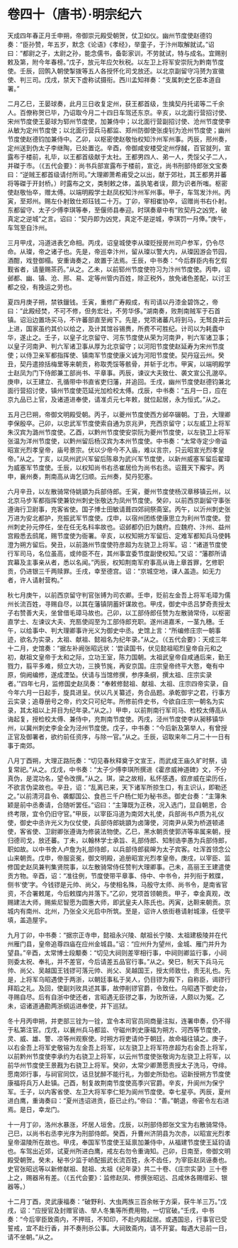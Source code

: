 # 卷四十（唐书）·明宗纪六

天成四年春正月壬申朔，帝御崇元殿受朝贺，仗卫如仪。幽州节度使赵德钧奏：“臣孙赞，年五岁，默念《论语》《孝经》，举童子，于汴州取解就试。”诏曰：“都尉之子，太尉之孙，能念儒书，备彰家训，不劳就试，特与成名。宜赐别敕及第，附今年春榜。”戊子，放元年应欠秋税。以左卫上将军安崇阮为黔南节度使。壬辰，回鹘入朝使掣拨等五人各授怀化司戈放还。以北京副留守冯赟为宣徽使、判三司。戊戌，禁天下虚称试摄衔。西川孟知祥奏：“支属刺史乞臣本道自署。”

二月乙巳，王晏球奏，此月三日收复定州，获王都首级，生擒契丹托诺等二千余人。百僚称贺已毕，乃诏取今月二十四日车驾还东京。辛亥，以北面行营招讨使、宋州节度使王晏球为郓州节度使，加兼侍中；以北面行营副招讨使、沧州节度使李从敏为定州节度使；以北面行营兵马都监、郑州防御使张虔钊为沧州节度使；幽州节度使赵德钧加兼侍中。乙卯，以枢密使赵敬怡权知汴州军州事。丙辰，邢州奏，定州送到伪太子李继陶，已处置讫。辛酉，帝御咸安楼受定州俘馘，百官就列，宣露布于楼前，礼毕，以王都首级献于太社。王都男四人、弟一人，秃馁父子二人，并磔于市。（《五代会要》：尚书兵部宣露布于楼前，宣讫，尚书刑部侍郎张文宝奏曰：“逆贼王都首级请付所司。”大理卿萧希甫受之以出，献于郊社，其王都男并蕃将等磔于开封桥。）时露布之文，类制敕之体，盖执笔者误，颇为识者所嗤。枢密使赵敬怡卒，赠太傅。以端明殿学士赵凤权知汴州军州事。甲子，车驾发汴州。丙寅，至郑州。赐左仆射致仕郑珏钱二十万。丁卯，宰相崔协卒，诏赠尚书右仆射。东都留守、太子少傅李琪等奉，至偃师县奉迎。时琪奏章中有“败契丹之凶党，破真定之逆城”之言。诏曰：“契丹即为凶党，真定不是逆城，李琪罚一月俸。”庚午，车驾至自汴州。

三月甲戌，冯道进表乞命相。丙戌，诏皇城使李从璨贬授房州司户参军，仍令尽命。从璨，帝之诸子也。先是，帝巡幸汴州，留从璨以警大内，从璨因游会节园，酒酣，戏登御榻。安重诲奏之，故置于法焉。壬辰，中书奏：“今后群臣内有乞假觐省者，请量赐茶药。”从之。乙未，以前郓州节度使符习为汴州节度使。丙申，诏邺都、幽、镇、沧、邢、易、定等州管内百姓，除正税外，放免诸色差配，以讨王都之役，有挽运之劳也。

夏四月庚子朔，禁铁鑞钱。壬寅，重修广寿殿成，有司请以丹漆金碧饰之，帝曰：“此殿经焚，不可不修，但务宏壮，不劳华侈。”湖南奏，败荆南贼军于石首镇。诏沿边置场买马，不许蕃部直至阙下。先是，党项诸蕃凡将到马，无驽良并云上进，国家虽约其价以给之，及计其馆谷锡赉，所费不可胜纪。计司以为耗蠹中华，遂止之。壬子，以皇子北京留守、河东节度使从荣为河南尹，判六军诸卫事；以皇子河南尹、判六军诸卫事从厚为北京留守；以河阳节度使赵延寿为宋州节度使；以侍卫亲军都指挥使、镇南军节度使康义诚为河阳节度使。契丹寇云州。癸丑，契丹遣捺括梅里等来朝贡，称取秃馁等骸骨，并斩于北市。甲寅，以端明殿学士赵凤为门下侍郎兼工部尚书、平章事。丙辰，谏议大夫致仕、袭文宣公孔邈卒。庚申，以王建立、孔循带中书直省吏归藩，并追回。壬戌，幽州节度使赵德钧兼北面行营招讨使，镇州节度使范延光加检校太傅。戊辰，中书奏：“五月一日，应在京九品已上官，及诸道进奉使，请准贞元七年敕，就位起居，永为恒式。”从之。

五月己巳朔，帝御文明殿受朝。丙子，以夔州节度使西方邺卒辍朝。丁丑，大理卿李保殷卒。己卯，以忠武军节度使索自通为京兆尹，充西京留守；以左威卫上将军朱汉宾为潞州节度使。乙酉，以黔州节度使安崇阮为夔州节度使，以左骁卫上将军张温为洋州节度使，以黔州留后杨汉宾为本州节度使。中书奏：“太常寺定少帝谥昭宣光烈孝皇帝，庙号景宗。伏以少帝今不入庙，难以言宗，只云昭宣光烈孝皇帝。”从之。丁亥，以凤州武兴军留后陈皋为武兴军节度使，以新州威塞军留后翟璋为威塞军节度使。壬辰，以权知尚书右丞崔居俭为尚书右丞。诏葺天下廨宇。丙申，襄州奏，荆南高从诲乞归顺。云州奏，契丹犯塞。

六月辛丑，以左散骑常侍姚顗为兵部侍郎。壬寅，夔州节度使杨汉章移镇云州，以北京马步军都指挥使兼钦州刺史张敬达为凤州节度使。癸卯，以前西京副留守事张遵诲行卫尉事，充客省使。国子博士田敏请葺四郊祠祭斋室。丙午，以沂州刺史张万进为安北都护，充振武军节度使。戊申，以宿州团练使康思立为利州节度使。登州刺史孙元停任，坐在任无名科率故也。诏邺都仍旧为魏府。应魏府、汴州、益州宫殿悉去鸱尾，赐节度使为衙署。辛亥，以权知朔方军留后、定难军都知兵马使韩澄为朔方留后。癸丑，以前潞州节度使符彦超为左骁卫上将军。诏：“诸道节度使行军司马，名位虽高，或帅臣不在，其州事宜委节度副使权知。”又诏：“藩郡所请宾幕及主事亲从者，悉以名闻。”丙辰，权知荆南军府事高从诲上章首罪，乞修职贡，仍进银三千两赎罪。壬戌，幸至德宫。诏：“京城空地，课人盖造。如无力者，许人请射营构。”

秋七月庚午，以前西京留守判官张镈为司农卿。壬申，贬前左金吾上将军毛璋为儒州长流百姓，寻赐自尽，以其在藩镇阴蓄奸谋故也。甲戌，御史中丞吕梦奇责授太子右赞善大夫，坐曾借毛璋马故也。己卯，以工部侍郎任赞为左散骑常侍，以枢密直学士、左谏议大夫、充匦使阎至为工部侍郎充职。遂州进嘉禾，一茎九穗。壬午，以给事中、判大理卿事许光义为御史中丞。史馆上言：“所编修庄宗一朝事迹，欲名为实录，太祖、献祖、懿祖名为纪年录。”从之。（《五代会要》：天成三年十二月，史馆奏：“据左补阙张昭远状：‘尝读国书，伏见懿祖昭烈皇帝自元和之初，献祖文皇帝于太和之际，立功王室，陈力国朝。太祖武皇帝自咸通后来，勤王戮力，翦平多难，频立大功，三换节旄，再安京国。庄宗皇帝终平大憝，奄有中原，倘阙编修，遂成湮坠。伏请与当馆修撰，参序条纲，撰太祖、庄宗实录者。’”四年七月，监修国史赵凤奏：“奉敕修懿祖、献祖、太祖、庄宗四帝实录，自今年六月一日起手，旋具进呈。伏以凡关纂述，务合品题。承乾御宇之君，行事方云实录；追尊册号之帝，约文只可纪年。所修前件史书，今欲自庄宗一朝名为实录，其太祖以上并目为纪年录。”从之。）甲申，以前荆南行军司马、检校太傅高从诲起复，授检校太傅、兼侍中，充荆南节度使。丙戌，泾州节度使李从昶移镇华州，以冀州刺史李金全为泾州节度使。戊子，中书奏：“今后新及第举人，有曾授正官及御署者，欲约前任资序，与除一官。”从之。壬辰，诏取来年二月二十一日有事于南郊。

八月丁酉朔，大理正路阮奏：“切见春秋释奠于文宣王，而武成王庙久旷时祭，请复常祀。”从之。戊戌，中书奏：“太子少傅李琪所撰进《霍彦威神道碑》文，不分真伪，是混功名，望令改撰。”从之。琪，梁之故相，私怀感遇，叙彦威在梁历任，不欲言伪梁故也。辛丑，诏：“乱离已来，天下诸军所掠生口，有主识认，即勒还之。”以前清河县令、袭酅国公、食邑三千户杨仁矩为秘书丞。御史台奏：“主簿朱颖是前中丞奏请，合随听罢任。”诏曰：“主簿既为正秩，况入选门，显自朝恩，合终考限，宜令仍旧守官。”甲辰，以宰臣冯道为南郊大礼使，兵部尚书卢质为礼仪使，御史中丞许光义为仪仗使，兵部侍郎姚顗为卤簿使，河南尹从荣为桥道顿递使，客省使、卫尉卿张遵诲为修装法物使。乙巳，黑水朝贡使郭济等率属来朝，授归德司戈，放还蕃。丁未，以翰林学士承旨、礼部侍郎、知制诰李愚为兵部侍郎，职如故。以中书舍人卢詹为礼部侍郎，以兵部侍郎裴皞为太子宾客。吐浑首领念公山来朝贡。戊申，帝服衮冕，御文明殿，追册昭宣光烈孝皇帝。庚戌，以宰臣、监修国史赵凤兼判集贤院事，以左散骑常侍任赞判大理卿事。己未，高丽王王建遣使贡方物。辛酉，诏：“准往例，节度使带平章事、侍中、中书令，并列衔于敕牒，侧书‘使’字。今钱镠是元帅、尚父，与使相名殊，马殷守太师、尚书令，是南省官资，不合署敕尾，今后敕牒内并落下。”乙卯，党项首领朝贡。甲子，幸金真观，改赐建法大师，赐紫尼智愿为圆惠大师，即武皇夫人陈氏也。丙寅，达靼来朝贡。京城内有南州、北州，乃张全义光启中所筑。至是，诏许人依街巷请射城濠，任使平填，盖造屋宇。

九月丁卯，中书奏：“据宗正寺申，懿祖永兴陵、献祖长宁陵、太祖建极陵并在代州雁门县，皇帝追尊四庙在应州金城县。”诏：“应州升为望州，金城、雁门并升为望县。”辛酉，太常博士段颙奏：“切见大祠则差宰相行事，中祠则卿监行事，小祠则委太祝、奉礼，并不差官，今后请差五品官行事。”从之。癸巳，制天下兵马元帅、尚父、吴越国王钱镠可落元帅、尚父、吴越国王，授太师致仕，责无礼也。先是，上将军乌昭遇使于两浙，以朝廷事私于吴人，仍目镠为殿下，自称臣，谒镠行拜蹈之礼。及回，使副刘玫具述其事，故停削镠官爵，令致仕。乌昭遇下御史台，寻赐自尽。后有自浙中使还者，言昭遇无臣镠之事，为玫所诬，人颇以为冤。乙未，诏诸道通勘两浙纲运进奉使，并下巡狱。

冬十月丙申朔，并吏部三铨为一铨，宜令本司官员同商量注拟，连署申奏，仍不得于私第注官。戊戌，以襄州兵马都监、守磁州刺史康福为朔方、河西等节度使，灵、威、雄、警、凉等州观察使。时朔方将吏请帅于朝廷，故命福往镇之。庚子，以右金吾上将军史敬镕为左金吾上将军，以左骁卫上将军符彦超为右金吾上将军，以前黔州节度使李承约为右骁卫上将军，以云州节度使张敬询为左骁卫上将军，以前华州节度使王景戡为右骁卫上将军。癸卯，太常少卿萧愿责授太子洗马，夺绯。愿南郊行事，与祠官同饮，诘旦犹醉不能行礼，为御史所劾也。诏新授朔方节度使康福将兵万人赴镇。己酉，制复故荆南节度使高季兴官爵。辛亥，升阆州为保宁军。壬子，以内客省使、左卫大将军李仁矩为阆州节度使。幸七星亭。丙辰，夏州进白鹰，重诲奏曰：“夏州违诏进贡，臣已止约。”帝曰：“善。”朝退，帝密令左右进焉。是日，幸龙门。

十一月丁卯，洛州水暴涨，坏居人垣舍。戊辰，以刑部侍郎张文宝为右散骑常侍。己巳，以尚书右丞李光序为刑部侍郎。癸酉，升曹州济阴县为次赤，以昭宣光烈孝皇帝温陵所在故也。甲戌，奉国军节度使王延禀加兼侍中，从福建节度使王延钧请也。车驾出近郊，试夏州所进白鹰，戒左右勿令重诲知。己卯，日南至，帝御文明殿受朝贺。癸未，秘书少监于峤配振武长流百姓，永不齿任，为宰臣赵凤诬奏也。史官张昭远等以新修献祖、懿祖、太祖《纪年录》共二十卷、《庄宗实录》三十卷上之，赐器帛有差。（《五代会要》：监修赵凤、修撰张昭远、吕咸休各赐缯彩、银器等。）

十二月丁酉，灵武康福奏：“破野利、大虫两族三百余帐于方渠，获牛羊三万。”戊戌，诏：“应授官及封赠官诰、举人冬集等所费用物，一切官破。”壬戌，中书奏：“今后宰臣致斋内，不押班，不知印，不赴内殿起居。或遇国忌，行事官已受誓戒，宜不赴行香，并不奏刑杀公事。大祠致斋内，请不开宴。每遇大忌前一日，请不坐朝。”从之。
